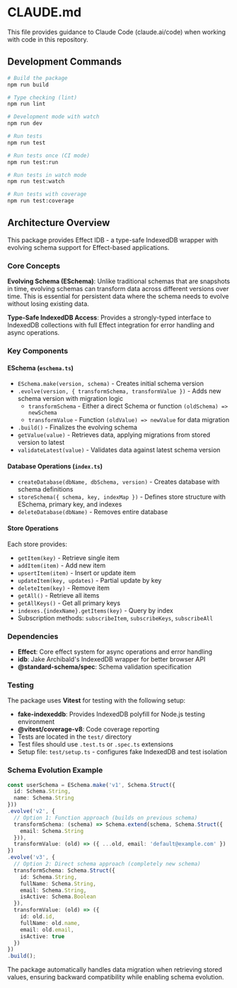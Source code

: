 # CLAUDE.md

This file provides guidance to Claude Code (claude.ai/code) when working with code in this repository.

## Development Commands

```bash
# Build the package
npm run build

# Type checking (lint)
npm run lint

# Development mode with watch
npm run dev

# Run tests
npm run test

# Run tests once (CI mode)
npm run test:run

# Run tests in watch mode
npm run test:watch

# Run tests with coverage
npm run test:coverage
```

## Architecture Overview

This package provides Effect IDB - a type-safe IndexedDB wrapper with evolving schema support for Effect-based applications.

### Core Concepts

**Evolving Schema (ESchema)**: Unlike traditional schemas that are snapshots in time, evolving schemas can transform data across different versions over time. This is essential for persistent data where the schema needs to evolve without losing existing data.

**Type-Safe IndexedDB Access**: Provides a strongly-typed interface to IndexedDB collections with full Effect integration for error handling and async operations.

### Key Components

#### ESchema (`eschema.ts`)
- `ESchema.make(version, schema)` - Creates initial schema version
- `.evolve(version, { transformSchema, transformValue })` - Adds new schema version with migration logic
  - `transformSchema` - Either a direct Schema or function `(oldSchema) => newSchema`
  - `transformValue` - Function `(oldValue) => newValue` for data migration
- `.build()` - Finalizes the evolving schema
- `getValue(value)` - Retrieves data, applying migrations from stored version to latest
- `validateLatest(value)` - Validates data against latest schema version

#### Database Operations (`index.ts`)
- `createDatabase(dbName, dbSchema, version)` - Creates database with schema definitions
- `storeSchema({ schema, key, indexMap })` - Defines store structure with ESchema, primary key, and indexes
- `deleteDatabase(dbName)` - Removes entire database

#### Store Operations
Each store provides:
- `getItem(key)` - Retrieve single item
- `addItem(item)` - Add new item
- `upsertItem(item)` - Insert or update item
- `updateItem(key, updates)` - Partial update by key
- `deleteItem(key)` - Remove item
- `getAll()` - Retrieve all items
- `getAllKeys()` - Get all primary keys
- `indexes.{indexName}.getItems(key)` - Query by index
- Subscription methods: `subscribeItem`, `subscribeKeys`, `subscribeAll`

### Dependencies

- **Effect**: Core effect system for async operations and error handling
- **idb**: Jake Archibald's IndexedDB wrapper for better browser API
- **@standard-schema/spec**: Schema validation specification

### Testing

The package uses **Vitest** for testing with the following setup:
- **fake-indexeddb**: Provides IndexedDB polyfill for Node.js testing environment
- **@vitest/coverage-v8**: Code coverage reporting
- Tests are located in the `test/` directory
- Test files should use `.test.ts` or `.spec.ts` extensions
- Setup file: `test/setup.ts` - configures fake IndexedDB and test isolation

### Schema Evolution Example

```typescript
const userSchema = ESchema.make('v1', Schema.Struct({ 
  id: Schema.String, 
  name: Schema.String 
}))
.evolve('v2', {
  // Option 1: Function approach (builds on previous schema)
  transformSchema: (schema) => Schema.extend(schema, Schema.Struct({ 
    email: Schema.String 
  })),
  transformValue: (old) => ({ ...old, email: 'default@example.com' })
})
.evolve('v3', {
  // Option 2: Direct schema approach (completely new schema)
  transformSchema: Schema.Struct({
    id: Schema.String,
    fullName: Schema.String,
    email: Schema.String,
    isActive: Schema.Boolean
  }),
  transformValue: (old) => ({ 
    id: old.id, 
    fullName: old.name, 
    email: old.email,
    isActive: true 
  })
})
.build();
```

The package automatically handles data migration when retrieving stored values, ensuring backward compatibility while enabling schema evolution.